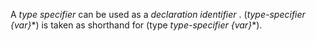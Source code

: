  

A *type specifier* can be used as a *declaration identifier* . (*type-specifier &#123;var&#125;*\*) is taken as shorthand for (type *type-specifier &#123;var&#125;*\*). 

